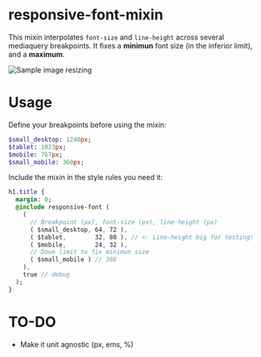 # responsive-font-mixin

This mixin interpolates `font-size` and `line-height` across several mediaquery breakpoints. It fixes a **minimun** font size (in the inferior limit), and a **maximum**.

<img src="screenshot.gif" alt="Sample image resizing">

# Usage

Define your breakpoints before using the mixin:

````SASS
$small_desktop: 1240px;
$tablet: 1023px;
$mobile: 767px;
$small_mobile: 360px;
````

Include the mixin in the style rules you need it:

````SASS
h1.title {
  margin: 0;
  @include responsive-font (
    (
      // Breakpoint (px), font-size (px), line-height (px)
      ( $small_desktop, 64, 72 ),
      ( $tablet,        32, 80 ), // <- Line-height big for testing!
      ( $mobile,        24, 32 ),
      // Down limit to fix minimun size
      ( $small_mobile ) // 360
    ),
    true // debug
  );
}
````

# TO-DO
- Make it unit agnostic (px, ems, %)
